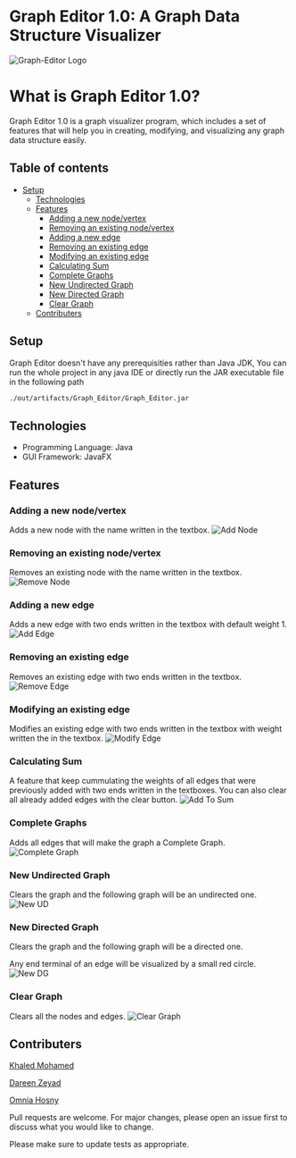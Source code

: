 # Graph Editor 1.0: A Graph Data Structure Visualizer

![Graph-Editor Logo](https://user-images.githubusercontent.com/25768661/128625815-2cddf9dd-bab3-4624-bd5e-c3d6a97a8da6.png)

# What is Graph Editor 1.0? 
Graph Editor 1.0 is a graph visualizer program, which includes a set of features that will help you in creating, modifying, and visualizing any graph data structure easily.

## Table of contents
* [Setup](#setup)
  * [Technologies](#technologies)
  * [Features](#features)
    + [Adding a new node/vertex](#adding-a-new-node-vertex)
    + [Removing an existing node/vertex](#removing-an-existing-node-vertex)
    + [Adding a new edge](#adding-a-new-edge)
    + [Removing an existing edge](#removing-an-existing-edge)
    + [Modifying an existing edge](#modifying-an-existing-edge)
    + [Calculating Sum](#calculating-sum)
    + [Complete Graphs](#complete-graphs)
    + [New Undirected Graph](#new-undirected-graph)
    + [New Directed Graph](#new-directed-graph)
    + [Clear Graph](#clear-graph)
  * [Contributers](#contributers)

## Setup

Graph Editor doesn't have any prerequisities rather than Java JDK, You can run the whole project in any java IDE or directly run the JAR executable file in the following path

```bash
./out/artifacts/Graph_Editor/Graph_Editor.jar
```

## Technologies
* Programming Language: Java 
* GUI Framework: JavaFX

## Features
### Adding a new node/vertex
Adds a new node with the name written in the textbox.
![Add Node](https://user-images.githubusercontent.com/25768661/128625832-2fb20d97-c8fa-454a-a5f3-f4fe68b2919c.gif)
### Removing an existing node/vertex
Removes an existing node with the name written in the textbox.
![Remove Node](https://user-images.githubusercontent.com/25768661/128625819-0ffd1c81-34d3-4400-8577-babe8df9282b.gif)
### Adding a new edge
Adds a new edge with two ends written in the textbox with default weight 1.
![Add Edge](https://user-images.githubusercontent.com/25768661/128625820-a11217af-4d55-498f-b4be-af242993f91d.gif)
### Removing an existing edge
Removes an existing edge with two ends written in the textbox.
![Remove Edge](https://user-images.githubusercontent.com/25768661/128625824-7101a782-b2d3-4e28-9c1d-3194e2070917.gif)
### Modifying an existing edge
Modifies an existing edge with two ends written in the textbox with weight written the in the textbox.
![Modify Edge](https://user-images.githubusercontent.com/25768661/128625822-4a1ae0bd-c6f9-4fa3-b2f8-5268cc5f43fb.gif)
### Calculating Sum
A feature that keep cummulating the weights of all edges that were previously added with two ends written in the textboxes.
You can also clear all already added edges with the clear button.
![Add To Sum](https://user-images.githubusercontent.com/25768661/128625831-1d07426c-832d-4cf4-9b5e-a0f27b938265.gif)
### Complete Graphs
Adds all edges that will make the graph a Complete Graph.
![Complete Graph](https://user-images.githubusercontent.com/25768661/128625826-6f7f8f84-970f-49ef-827f-b5aa0191afba.gif)
### New Undirected Graph
Clears the graph and the following graph will be an undirected one.
![New UD](https://user-images.githubusercontent.com/25768661/128625828-f747404d-260a-465b-be45-bcf0c248a39e.gif)
### New Directed Graph
Clears the graph and the following graph will be a directed one.

Any end terminal of an edge will be visualized by a small red circle.
![New DG](https://user-images.githubusercontent.com/25768661/128625830-2a8cbcec-ccc3-4461-a08a-8807539d6302.gif)
### Clear Graph
Clears all the nodes and edges.
![Clear Graph](https://user-images.githubusercontent.com/25768661/128625825-106d1365-e1d8-4f4d-9772-1ff5afd0a9f9.gif)

## Contributers
[Khaled Mohamed](https://github.com/Khaledmohamedrefaat)

[Dareen Zeyad](https://github.com/DareenZeyad)

[Omnia Hosny](https://github.com/OmniaHQ)

Pull requests are welcome. For major changes, please open an issue first to discuss what you would like to change.

Please make sure to update tests as appropriate.

